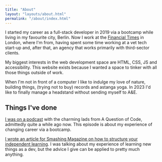 ```yaml
---
title: "About"
layout: "layouts/about.html"
permalink: "/about/index.html"
---
```


I started my career as a full-stack developer in 2019 via a bootcamp while living in my favourite city, Berlin. Now I work at the [Financial Times](https://www.ft.com/) in London, where I'm from, having spent some time working at a vet tech start-up and, after that, an agency that works primarily with third-sector clients.

My biggest interests in the web development space are HTML, CSS, JS and accessibility. This website exists because I wanted a space to tinker with all those things outside of work.

When I'm not in front of a computer I like to indulge my love of nature, building things, (trying not to buy) records and astanga yoga. In 2023 I'd like to finally manage a headstand without sending myself to A&E.

## Things I've done

[I was on a podcast](https://aquestionofcode.com/68-are-bootcamps-worth-doing-kirsty-simmonds/) with the charming lads from A Question of Code, admittedly quite a while ago now. This episode is about my experience of changing career via a bootcamp.

[I wrote an article for Smashing Magazine on how to structure your independent learning](https://www.smashingmagazine.com/2021/02/building-personal-learning-curriculum/). I was talking about my experience of learning new things as a dev, but the advice I give can be applied to pretty much anything.
